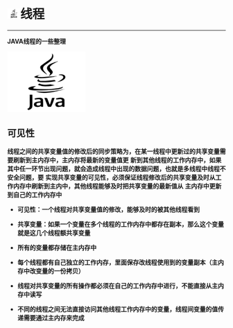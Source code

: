 # <img src="../../images/icon/java.png" width="30" height="23" />线程

---

**JAVA线程的一些整理**

<img src="../../images/icon/java.png" width="180" height="140" />

## 可见性

**线程之间的共享变量值的修改后的同步策略为，在某一线程中更新过的共享变量需要刷新到主内存中，主内存将最新的变量值更**
**新到其他线程的工作内存中，如果其中任一环节出现问题，就会造成线程中出现的数据问题，也就是多线程中线程不安全问题，要**
**实现共享变量的可见性，必须保证线程修改后的共享变量及时从工作内存中刷新到主内中，其他线程能够及时把共享变量的最新值从**
**主内存中更新到自己的工作内存中**

* **可见性：一个线程对共享变量值的修改，能够及时的被其他线程看到**

* **共享变量：如果一个变量在多个线程的工作内存中都存在副本，那么这个变量就是这几个线程额共享变量**

* **所有的变量都存储在主内存中**

* **每个线程都有自己独立的工作内存，里面保存改线程使用到的变量副本（主内存中改变量的一份拷贝）**

* **线程对共享变量的所有操作都必须在自己的工作内存中进行，不能直接从主内存中读写**

* **不同的线程之间无法直接访问其他线程工作内存中的变量，线程间变量的值传递需要通过主内存来完成**